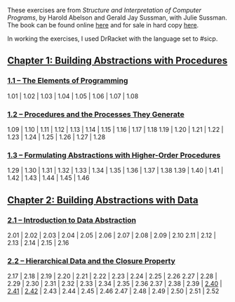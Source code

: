 ---
---

These exercises are from *Structure and Interpretation of Computer Programs*, by Harold Abelson and Gerald Jay Sussman, with Julie Sussman. The book can be found online [here](https://mitpress.mit.edu/sites/default/files/sicp/full-text/book/book.html) and for sale in hard copy [here](https://www.amazon.com/Structure-Interpretation-Computer-Programs-Engineering/dp/0262510871/).

In working the exercises, I used DrRacket with the language set to #sicp.

## [Chapter 1: Building Abstractions with Procedures](https://mitpress.mit.edu/sites/default/files/sicp/full-text/book/book-Z-H-9.html#%_chap_1)

### [1.1 – The Elements of Programming](https://mitpress.mit.edu/sites/default/files/sicp/full-text/book/book-Z-H-10.html#%_sec_1.1)

1.01 | 1.02 | 1.03 | 1.04 | 1.05 | 1.06 | 1.07 | 1.08

### [1.2 – Procedures and the Processes They Generate](https://mitpress.mit.edu/sites/default/files/sicp/full-text/book/book-Z-H-11.html#%_sec_1.2)

1.09 | 1.10 | 1.11 | 1.12 | 1.13 | 1.14 | 1.15 | 1.16 | 1.17 | 1.18
1.19 | 1.20 | 1.21 | 1.22 | 1.23 | 1.24 | 1.25 | 1.26 | 1.27 | 1.28

### [1.3 – Formulating Abstractions with Higher-Order Procedures](https://mitpress.mit.edu/sites/default/files/sicp/full-text/book/book-Z-H-12.html#%_sec_1.3)

1.29 | 1.30 | 1.31 | 1.32 | 1.33 | 1.34 | 1.35 | 1.36 | 1.37 | 1.38
1.39 | 1.40 | 1.41 | 1.42 | 1.43 | 1.44 | 1.45 | 1.46

## [Chapter 2: Building Abstractions with Data](https://mitpress.mit.edu/sites/default/files/sicp/full-text/book/book-Z-H-13.html#%_chap_2)

### [2.1 – Introduction to Data Abstraction](https://mitpress.mit.edu/sites/default/files/sicp/full-text/book/book-Z-H-14.html#%_sec_2.1)

2.01 | 2.02 | 2.03 | 2.04 | 2.05 | 2.06 | 2.07 | 2.08 | 2.09 | 2.10
2.11 | 2.12 | 2.13 | 2.14 | 2.15 | 2.16

### [2.2 – Hierarchical Data and the Closure Property](https://mitpress.mit.edu/sites/default/files/sicp/full-text/book/book-Z-H-15.html#%_sec_2.2)

2.17 | 2.18 | 2.19 | 2.20 | 2.21 | 2.22 | 2.23 | 2.24 | 2.25 | 2.26
2.27 | 2.28 | 2.29 | 2.30 | 2.31 | 2.32 | 2.33 | 2.34 | 2.35 | 2.36
2.37 | 2.38 | 2.39 | [2.40](https://aelanteno.github.io/sicp-exercises/exercise-2.40) | [2.41](https://aelanteno.github.io/sicp-exercises/exercise-2.41) | [2.42](https://aelanteno.github.io/sicp-exercises/exercise-2.42) | 2.43 | 2.44 | 2.45 | 2.46
2.47 | 2.48 | 2.49 | 2.50 | 2.51 | 2.52